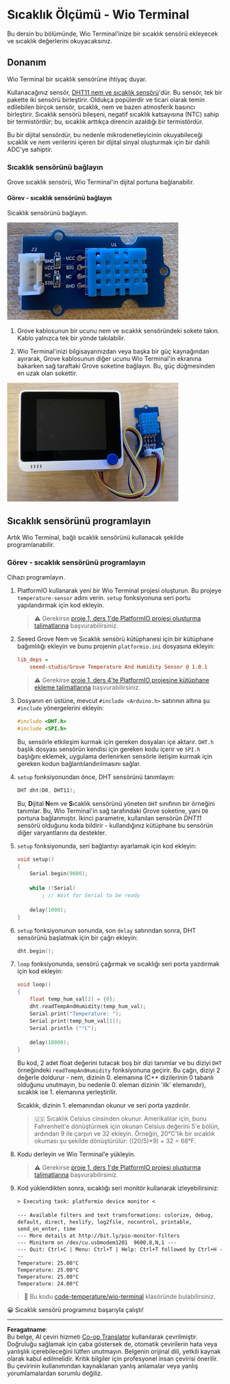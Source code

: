 <!--
CO_OP_TRANSLATOR_METADATA:
{
  "original_hash": "59263d094f20b302053888cd236880c3",
  "translation_date": "2025-08-28T04:14:33+00:00",
  "source_file": "2-farm/lessons/1-predict-plant-growth/wio-terminal-temp.md",
  "language_code": "tr"
}
-->
# Sıcaklık Ölçümü - Wio Terminal

Bu dersin bu bölümünde, Wio Terminal'inize bir sıcaklık sensörü ekleyecek ve sıcaklık değerlerini okuyacaksınız.

## Donanım

Wio Terminal bir sıcaklık sensörüne ihtiyaç duyar.

Kullanacağınız sensör, [DHT11 nem ve sıcaklık sensörü](https://www.seeedstudio.com/Grove-Temperature-Humidity-Sensor-DHT11.html)'dür. Bu sensör, tek bir pakette iki sensörü birleştirir. Oldukça popülerdir ve ticari olarak temin edilebilen birçok sensör, sıcaklık, nem ve bazen atmosferik basıncı birleştirir. Sıcaklık sensörü bileşeni, negatif sıcaklık katsayısına (NTC) sahip bir termistördür; bu, sıcaklık arttıkça direncin azaldığı bir termistördür.

Bu bir dijital sensördür, bu nedenle mikrodenetleyicinin okuyabileceği sıcaklık ve nem verilerini içeren bir dijital sinyal oluşturmak için bir dahili ADC'ye sahiptir.

### Sıcaklık sensörünü bağlayın

Grove sıcaklık sensörü, Wio Terminal'in dijital portuna bağlanabilir.

#### Görev - sıcaklık sensörünü bağlayın

Sıcaklık sensörünü bağlayın.

![Bir Grove sıcaklık sensörü](../../../../../translated_images/grove-dht11.07f8eafceee170043efbb53e1d15722bd4e00fbaa9ff74290b57e9f66eb82c17.tr.png)

1. Grove kablosunun bir ucunu nem ve sıcaklık sensöründeki sokete takın. Kablo yalnızca tek bir yönde takılabilir.

1. Wio Terminal'inizi bilgisayarınızdan veya başka bir güç kaynağından ayırarak, Grove kablosunun diğer ucunu Wio Terminal'in ekranına bakarken sağ taraftaki Grove soketine bağlayın. Bu, güç düğmesinden en uzak olan sokettir.

![Sağ sokete bağlı Grove sıcaklık sensörü](../../../../../translated_images/wio-temperature-sensor.2934928f38c7f79a68d24879d2c8986c78244696f931e2e33c293f426ecdc0ad.tr.png)

## Sıcaklık sensörünü programlayın

Artık Wio Terminal, bağlı sıcaklık sensörünü kullanacak şekilde programlanabilir.

### Görev - sıcaklık sensörünü programlayın

Cihazı programlayın.

1. PlatformIO kullanarak yeni bir Wio Terminal projesi oluşturun. Bu projeye `temperature-sensor` adını verin. `setup` fonksiyonuna seri portu yapılandırmak için kod ekleyin.

    > ⚠️ Gerekirse [proje 1, ders 1'de PlatformIO projesi oluşturma talimatlarına](../../../1-getting-started/lessons/1-introduction-to-iot/wio-terminal.md#create-a-platformio-project) başvurabilirsiniz.

1. Seeed Grove Nem ve Sıcaklık sensörü kütüphanesi için bir kütüphane bağımlılığı ekleyin ve bunu projenin `platformio.ini` dosyasına ekleyin:

    ```ini
    lib_deps =
        seeed-studio/Grove Temperature And Humidity Sensor @ 1.0.1
    ```

    > ⚠️ Gerekirse [proje 1, ders 4'te PlatformIO projesine kütüphane ekleme talimatlarına](../../../1-getting-started/lessons/4-connect-internet/wio-terminal-mqtt.md#install-the-wifi-and-mqtt-arduino-libraries) başvurabilirsiniz.

1. Dosyanın en üstüne, mevcut `#include <Arduino.h>` satırının altına şu `#include` yönergelerini ekleyin:

    ```cpp
    #include <DHT.h>
    #include <SPI.h>
    ```

    Bu, sensörle etkileşim kurmak için gereken dosyaları içe aktarır. `DHT.h` başlık dosyası sensörün kendisi için gereken kodu içerir ve `SPI.h` başlığını eklemek, uygulama derlenirken sensörle iletişim kurmak için gereken kodun bağlantılandırılmasını sağlar.

1. `setup` fonksiyonundan önce, DHT sensörünü tanımlayın:

    ```cpp
    DHT dht(D0, DHT11);
    ```

    Bu, **D**ijital **N**em ve **S**ıcaklık sensörünü yöneten `DHT` sınıfının bir örneğini tanımlar. Bu, Wio Terminal'in sağ tarafındaki Grove soketine, yani `D0` portuna bağlanmıştır. İkinci parametre, kullanılan sensörün *DHT11* sensörü olduğunu koda bildirir - kullandığınız kütüphane bu sensörün diğer varyantlarını da destekler.

1. `setup` fonksiyonunda, seri bağlantıyı ayarlamak için kod ekleyin:

    ```cpp
    void setup()
    {
        Serial.begin(9600);
    
        while (!Serial)
            ; // Wait for Serial to be ready
    
        delay(1000);
    }
    ```

1. `setup` fonksiyonunun sonunda, son `delay` satırından sonra, DHT sensörünü başlatmak için bir çağrı ekleyin:

    ```cpp
    dht.begin();
    ```

1. `loop` fonksiyonunda, sensörü çağırmak ve sıcaklığı seri porta yazdırmak için kod ekleyin:

    ```cpp
    void loop()
    {
        float temp_hum_val[2] = {0};
        dht.readTempAndHumidity(temp_hum_val);
        Serial.print("Temperature: ");
        Serial.print(temp_hum_val[1]);
        Serial.println ("°C");
    
        delay(10000);
    }
    ```

    Bu kod, 2 adet float değerini tutacak boş bir dizi tanımlar ve bu diziyi `DHT` örneğindeki `readTempAndHumidity` fonksiyonuna geçirir. Bu çağrı, diziyi 2 değerle doldurur - nem, dizinin 0. elemanına (C++ dizilerinin 0 tabanlı olduğunu unutmayın, bu nedenle 0. eleman dizinin 'ilk' elemanıdır), sıcaklık ise 1. elemanına yerleştirilir.

    Sıcaklık, dizinin 1. elemanından okunur ve seri porta yazdırılır.

    > 🇺🇸 Sıcaklık Celsius cinsinden okunur. Amerikalılar için, bunu Fahrenheit'e dönüştürmek için okunan Celsius değerini 5'e bölün, ardından 9 ile çarpın ve 32 ekleyin. Örneğin, 20°C'lik bir sıcaklık okuması şu şekilde dönüştürülür: ((20/5)*9) + 32 = 68°F.

1. Kodu derleyin ve Wio Terminal'e yükleyin.

    > ⚠️ Gerekirse [proje 1, ders 1'de PlatformIO projesi oluşturma talimatlarına](../../../1-getting-started/lessons/1-introduction-to-iot/wio-terminal.md#write-the-hello-world-app) başvurabilirsiniz.

1. Kod yüklendikten sonra, sıcaklığı seri monitör kullanarak izleyebilirsiniz:

    ```output
    > Executing task: platformio device monitor <
    
    --- Available filters and text transformations: colorize, debug, default, direct, hexlify, log2file, nocontrol, printable, send_on_enter, time
    --- More details at http://bit.ly/pio-monitor-filters
    --- Miniterm on /dev/cu.usbmodem1201  9600,8,N,1 ---
    --- Quit: Ctrl+C | Menu: Ctrl+T | Help: Ctrl+T followed by Ctrl+H ---
    Temperature: 25.00°C
    Temperature: 25.00°C
    Temperature: 25.00°C
    Temperature: 24.00°C
    ```

> 💁 Bu kodu [code-temperature/wio-terminal](../../../../../2-farm/lessons/1-predict-plant-growth/code-temperature/wio-terminal) klasöründe bulabilirsiniz.

😀 Sıcaklık sensörü programınız başarıyla çalıştı!

---

**Feragatname**:  
Bu belge, AI çeviri hizmeti [Co-op Translator](https://github.com/Azure/co-op-translator) kullanılarak çevrilmiştir. Doğruluğu sağlamak için çaba göstersek de, otomatik çevirilerin hata veya yanlışlık içerebileceğini lütfen unutmayın. Belgenin orijinal dili, yetkili kaynak olarak kabul edilmelidir. Kritik bilgiler için profesyonel insan çevirisi önerilir. Bu çevirinin kullanımından kaynaklanan yanlış anlamalar veya yanlış yorumlamalardan sorumlu değiliz.